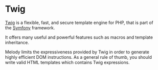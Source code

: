 # Twig

[Twig](https://twig.symfony.com/doc/2.x/intro.html) is a flexible, fast, and secure template engine for PHP, that is part of the [Symfony](https://symfony.com) framework.

It offers many useful and powerful features such as macros and template inheritance.

Melody limits the expressiveness provided by Twig in order to generate highly efficient DOM instructions. As a general rule of thumb, you should write valid HTML templates which contains Twig expressions.

